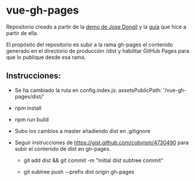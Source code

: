 # vue-gh-pages

Repositorio creado a partir de la [demo de Jose Dongil](https://github.com/jdonsan/charla-aprendiendo-vuejs) y la [guía](https://github.com/cristinafsanz/vuejs-primeros-pasos) que hice a partir de ella.

El propósito del repositorio es subir a la rama gh-pages el contenido generado en el directorio de producción /dist y habilitar GitHub Pages para que lo publique desde esa rama.

## Instrucciones:

- Se ha cambiado la ruta en config.index.js: assetsPublicPath: '/vue-gh-pages/dist/'

- npm install

- npm run build

- Subo los cambios a master añadiendo dist en .gitignore

- Seguir instrucciones de https://gist.github.com/cobyism/4730490 para subir el contenido de dist en gh-pages.

    - git add dist && git commit -m "Initial dist subtree commit"

    - git subtree push --prefix dist origin gh-pages

